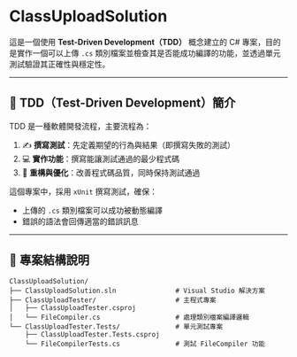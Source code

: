 # ClassUploadSolution

這是一個使用 **Test-Driven Development（TDD）** 概念建立的 C# 專案，目的是實作一個可以上傳 `.cs` 類別檔案並檢查其是否能成功編譯的功能，並透過單元測試驗證其正確性與穩定性。

---

## 🧪 TDD（Test-Driven Development）簡介

TDD 是一種軟體開發流程，主要流程為：

1. ✍️ **撰寫測試**：先定義期望的行為與結果（即撰寫失敗的測試）
2. 💻 **實作功能**：撰寫能讓測試通過的最少程式碼
3. 🔧 **重構與優化**：改善程式碼品質，同時保持測試通過

這個專案中，採用 `xUnit` 撰寫測試，確保：
- 上傳的 `.cs` 類別檔案可以成功被動態編譯
- 錯誤的語法會回傳適當的錯誤訊息

---

## 📁 專案結構說明
```
ClassUploadSolution/
├── ClassUploadSolution.sln               # Visual Studio 解決方案
├── ClassUploadTester/                    # 主程式專案
│   ├── ClassUploadTester.csproj
│   └── FileCompiler.cs                   # 處理類別檔案編譯邏輯
└── ClassUploadTester.Tests/              # 單元測試專案
    ├── ClassUploadTester.Tests.csproj
    └── FileCompilerTests.cs              # 測試 FileCompiler 功能
